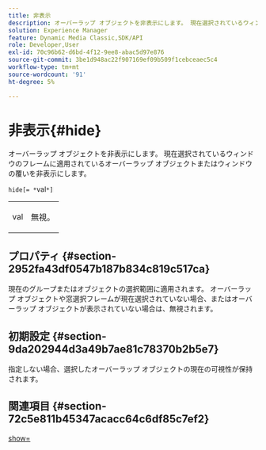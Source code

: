 ```yaml
---
title: 非表示
description: オーバーラップ オブジェクトを非表示にします。 現在選択されているウィンドウのフレームに適用されているオーバーラップ オブジェクトまたはウィンドウの覆いを非表示にします。
solution: Experience Manager
feature: Dynamic Media Classic,SDK/API
role: Developer,User
exl-id: 70c96b62-d6bd-4f12-9ee8-abac5d97e876
source-git-commit: 3be1d948ac22f907169ef09b509f1cebceaec5c4
workflow-type: tm+mt
source-wordcount: '91'
ht-degree: 5%

---
```


# 非表示{#hide}

オーバーラップ オブジェクトを非表示にします。 現在選択されているウィンドウのフレームに適用されているオーバーラップ オブジェクトまたはウィンドウの覆いを非表示にします。

`hide[= *`val`*]`

<table id="simpletable_015459EC2F4642A59B04F0B8064070B1"> 
 <tr class="strow"> 
  <td class="stentry"> <p><span class="codeph"> <span class="varname"> val</span></span> </p> </td> 
  <td class="stentry"> <p>無視。 </p></td> 
 </tr> 
</table>

## プロパティ {#section-2952fa43df0547b187b834c819c517ca}

現在のグループまたはオブジェクトの選択範囲に適用されます。 オーバーラップ オブジェクトや窓選択フレームが現在選択されていない場合、またはオーバーラップ オブジェクトが表示されていない場合は、無視されます。

## 初期設定 {#section-9da202944d3a49b7ae81c78370b2b5e7}

指定しない場合、選択したオーバーラップ オブジェクトの現在の可視性が保持されます。

## 関連項目 {#section-72c5e811b45347acacc64c6df85c7ef2}

[show=](../../../../../ir-api/http-protocol/image-rendering-api-ref/c-ir-http-protocol-ref/c-ir-http-protocol-command-reference/r-ir-show.md#reference-f1824e1a501144bc9a6ae28de8e6bcb9)
